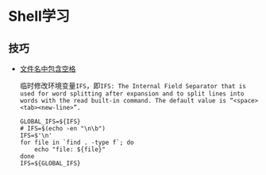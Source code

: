 # Shell学习

## 技巧

- [文件名中包含空格](https://blog.csdn.net/keypeople/article/details/78147288)

    临时修改环境变量`IFS`，即`IFS: The Internal Field Separator that is used for word splitting after expansion and to split lines into words with the read built-in command. The default value is “<space><tab><new-line>”.`
    ```
    GLOBAL_IFS=${IFS}
    # IFS=$(echo -en "\n\b")
    IFS=$'\n'
    for file in `find . -type f`; do
        echo "file: ${file}"
    done
    IFS=${GLOBAL_IFS}
  ```